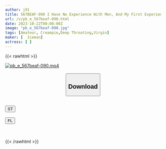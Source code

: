 ```yaml
---
author: j91
title: 567BEAF-090 I Have No Experience With Men, And My First Experience Is Just As My Girlfriend Tells Me. Perverted Creampie Sex That Makes You Cum So Much That You End Up Having Sex! ! Real Lesbian Compliant Do M Rui-Chan 26 Years Old
url: /v/pb_e_567beaf-090.html
date: 2023-10-22T00:00:00Z
image: "pb_e_567beaf-090.jpg"
tags: [Amateur, Creampie,Deep Throating,Virgin]
maker: [  Iceman]
actress: [ ]
---
```



{{< rawhtml >}}

<div class="video" data-videoid="mYvjwOLreXHMwY">
    <a href="javascript:;">
        <img src="https://my.j91.asia/v/pb_e_567beaf-090.jpg" width="WIDTH" height="HEIGHT" alt="pb_e_567beaf-090.mp4" loading="lazy">
    </a>
</div>

<script type="text/javascript" src="https://j91.asia/asset/on-demand-st.js"></script>

<br>
  <link rel="stylesheet" href="https://j91.asia/asset/bs5.css">
  
  <center>
  <button class="btn btn-primary" type="button" data-bs-toggle="collapse" data-bs-target=".multi-collapse" aria-expanded="false" aria-controls="multiCollapseExample1 multiCollapseExample2"><h2>Download</h2></button></center>
</p>
<div class="row">
  <div class="col">
    <div class="collapse multi-collapse" id="multiCollapseExample1">
      <div class="card card-body">
	      	      <br>
<div class="buttons">  
<a href="https://streamtape.to/v/mYvjwOLreXHMwY"><button class="btn-hover color-3"><i class="fa fa-download"></i> ST</button></a></div>
    </div>
  </div>
</div>
  <div class="col">
    <div class="collapse multi-collapse" id="multiCollapseExample2">
      <div class="card card-body">
	      <br>
<div class="buttons">
    <a href="https://filelions.online/f/lba4ckzfb4ce"><button class="btn-hover color-9"><i class="fa fa-download"></i> FL</button></a></div>
<br><br>
      </div>
    </div>
  </div>
</div>

{{< /rawhtml >}}